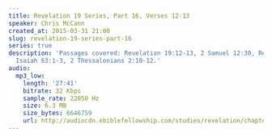 ```yaml
---
title: Revelation 19 Series, Part 16, Verses 12-13
speaker: Chris McCann
created_at: 2015-03-31 21:00
slug: revelation-19-series-part-16
series: true
description: 'Passages covered: Revelation 19:12-13, 2 Samuel 12:30, Revelation 19:16,
  Isaiah 63:1-3, 2 Thessalonians 2:10-12.'
audio:
  mp3_low:
    length: '27:41'
    bitrate: 32 Kbps
    sample_rate: 22050 Hz
    size: 6.3 MB
    size_bytes: 6646759
    url: http://audiocdn.ebiblefellowship.com/studies/revelation/chapter-19/2015.03.31_McCann_-_Revelation_19_Series_Part_16.mp3
---
```

